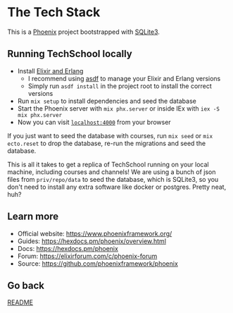 # The Tech Stack

This is a [Phoenix](https://www.phoenixframework.org/) project bootstrapped with [SQLite3](https://hexdocs.pm/ecto_sqlite3/Ecto.Adapters.SQLite3.html).

## Running TechSchool locally

- Install [Elixir and Erlang](https://elixir-lang.org/install.html)
  - I recommend using [asdf](https://asdf-vm.com/) to manage your Elixir and Erlang versions
  - Simply run `asdf install` in the project root to install the correct versions
- Run `mix setup` to install dependencies and seed the database
- Start the Phoenix server with `mix phx.server` or inside IEx with `iex -S mix phx.server`
- Now you can visit [`localhost:4000`](http://localhost:4000) from your browser

If you just want to seed the database with courses, run `mix seed` or `mix ecto.reset` to drop the database, re-run the migrations and seed the database.

This is all it takes to get a replica of TechSchool running on your local machine, including courses and channels! We are using a bunch of json files from `priv/repo/data` to seed the database, which is SQLite3, so you don't need to install any extra software like docker or postgres. Pretty neat, huh?

## Learn more

- Official website: https://www.phoenixframework.org/
- Guides: https://hexdocs.pm/phoenix/overview.html
- Docs: https://hexdocs.pm/phoenix
- Forum: https://elixirforum.com/c/phoenix-forum
- Source: https://github.com/phoenixframework/phoenix

## Go back

[README](../README.md)
